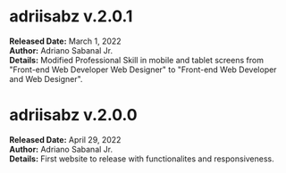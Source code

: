 # adriisabz v.2.0.1
**Released Date:** March 1, 2022 \
**Author:** Adriano Sabanal Jr. \
**Details:** Modified Professional Skill in mobile and tablet screens from "Front-end Web Developer Web Designer" to "Front-end Web Developer and Web Designer".

# adriisabz v.2.0.0
**Released Date:** April 29, 2022 \
**Author:** Adriano Sabanal Jr. \
**Details:** First website to release with functionalites and responsiveness.
